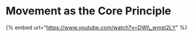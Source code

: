 # Movement as the Core Principle

{% embed url="https://www.youtube.com/watch?v=DWl\_wmst2LY" %}



